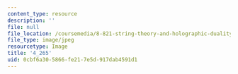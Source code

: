 ```yaml
---
content_type: resource
description: ''
file: null
file_location: /coursemedia/8-821-string-theory-and-holographic-duality-fall-2014/0cbf6a305866fe217e5d917dab4591d1_4-2652.jpg
file_type: image/jpeg
resourcetype: Image
title: '4_265'
uid: 0cbf6a30-5866-fe21-7e5d-917dab4591d1
---
```

